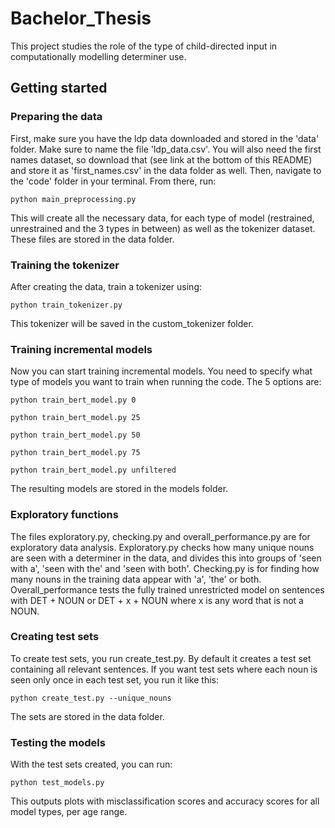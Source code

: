 # Bachelor_Thesis
This project studies the role of the type of child-directed input in computationally modelling determiner use.

## Getting started
### Preparing the data
First, make sure you have the ldp data downloaded and stored in the 'data' folder. Make sure to name the file 'ldp_data.csv'. You will also need the first names dataset, so download that (see link at the bottom of this README) and store it as 'first_names.csv' in the data folder as well. 
Then, navigate to the 'code' folder in your terminal. From there, run: 
```
python main_preprocessing.py
```
This will create all the necessary data, for each type of model (restrained, unrestrained and the 3 types in between) as well as the tokenizer dataset. These files are stored in the data folder.

### Training the tokenizer
After creating the data, train a tokenizer using:
```
python train_tokenizer.py
```
This tokenizer will be saved in the custom_tokenizer folder.

### Training incremental models
Now you can start training incremental models. You need to specify what type of models you want to train when running the code. The 5 options are:
```
python train_bert_model.py 0
```
```
python train_bert_model.py 25
```
```
python train_bert_model.py 50
```
```
python train_bert_model.py 75
```
```
python train_bert_model.py unfiltered
```
The resulting models are stored in the models folder.

### Exploratory functions
The files exploratory.py, checking.py and overall_performance.py are for exploratory data analysis. Exploratory.py checks how many unique nouns are seen with a determiner in the data, and divides this into groups of 'seen with a', 'seen with the' and 'seen with both'. Checking.py is for finding how many nouns in the training data appear with 'a', 'the' or both. Overall_performance tests the fully trained unrestricted model on sentences with DET + NOUN or DET + x + NOUN where x is any word that is not a NOUN. 

### Creating test sets
To create test sets, you run create_test.py. By default it creates a test set containing all relevant sentences. If you want test sets where each noun is seen only once in each test set, you run it like this:
```
python create_test.py --unique_nouns
```
The sets are stored in the data folder.

### Testing the models
With the test sets created, you can run:
```
python test_models.py
```
This outputs plots with misclassification scores and accuracy scores for all model types, per age range.
